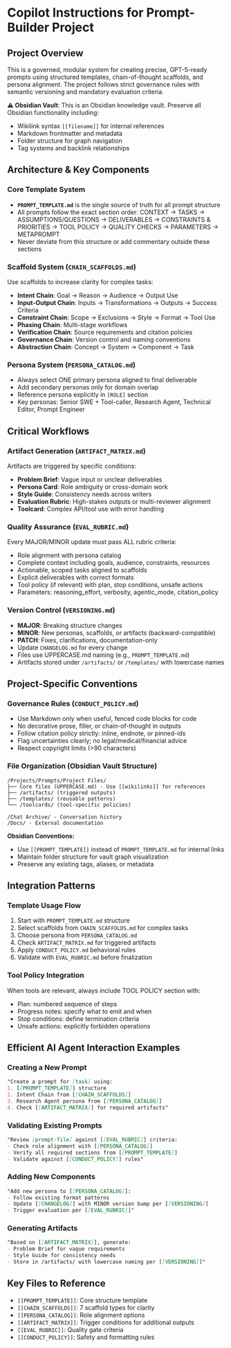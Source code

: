 # Copilot Instructions for Prompt-Builder Project

## Project Overview
This is a governed, modular system for creating precise, GPT-5-ready prompts using structured templates, chain-of-thought scaffolds, and persona alignment. The project follows strict governance rules with semantic versioning and mandatory evaluation criteria.

**⚠️ Obsidian Vault**: This is an Obsidian knowledge vault. Preserve all Obsidian functionality including:
- Wikilink syntax `[[filename]]` for internal references
- Markdown frontmatter and metadata
- Folder structure for graph navigation
- Tag systems and backlink relationships

## Architecture & Key Components

### Core Template System
- **`PROMPT_TEMPLATE.md`** is the single source of truth for all prompt structure
- All prompts follow the exact section order: CONTEXT → TASKS → ASSUMPTIONS/QUESTIONS → DELIVERABLES → CONSTRAINTS & PRIORITIES → TOOL POLICY → QUALITY CHECKS → PARAMETERS → METAPROMPT
- Never deviate from this structure or add commentary outside these sections

### Scaffold System (`CHAIN_SCAFFOLDS.md`)
Use scaffolds to increase clarity for complex tasks:
- **Intent Chain**: Goal → Reason → Audience → Output Use
- **Input-Output Chain**: Inputs → Transformations → Outputs → Success Criteria
- **Constraint Chain**: Scope → Exclusions → Style → Format → Tool Use
- **Phasing Chain**: Multi-stage workflows
- **Verification Chain**: Source requirements and citation policies
- **Governance Chain**: Version control and naming conventions
- **Abstraction Chain**: Concept → System → Component → Task

### Persona System (`PERSONA_CATALOG.md`)
- Always select ONE primary persona aligned to final deliverable
- Add secondary personas only for domain overlap
- Reference persona explicitly in `[ROLE]` section
- Key personas: Senior SWE + Tool-caller, Research Agent, Technical Editor, Prompt Engineer

## Critical Workflows

### Artifact Generation (`ARTIFACT_MATRIX.md`)
Artifacts are triggered by specific conditions:
- **Problem Brief**: Vague input or unclear deliverables
- **Persona Card**: Role ambiguity or cross-domain work
- **Style Guide**: Consistency needs across writers
- **Evaluation Rubric**: High-stakes outputs or multi-reviewer alignment
- **Toolcard**: Complex API/tool use with error handling

### Quality Assurance (`EVAL_RUBRIC.md`)
Every MAJOR/MINOR update must pass ALL rubric criteria:
- Role alignment with persona catalog
- Complete context including goals, audience, constraints, resources
- Actionable, scoped tasks aligned to scaffolds
- Explicit deliverables with correct formats
- Tool policy (if relevant) with plan, stop conditions, unsafe actions
- Parameters: reasoning_effort, verbosity, agentic_mode, citation_policy

### Version Control (`VERSIONING.md`)
- **MAJOR**: Breaking structure changes
- **MINOR**: New personas, scaffolds, or artifacts (backward-compatible)
- **PATCH**: Fixes, clarifications, documentation-only
- Update `CHANGELOG.md` for every change
- Files use UPPERCASE.md naming (e.g., `PROMPT_TEMPLATE.md`)
- Artifacts stored under `/artifacts/` or `/templates/` with lowercase names

## Project-Specific Conventions

### Governance Rules (`CONDUCT_POLICY.md`)
- Use Markdown only when useful, fenced code blocks for code
- No decorative prose, filler, or chain-of-thought in outputs
- Follow citation policy strictly: inline, endnote, or pinned-ids
- Flag uncertainties clearly; no legal/medical/financial advice
- Respect copyright limits (>90 characters)

### File Organization (Obsidian Vault Structure)
```
/Projects/Prompts/Project Files/
├── Core files (UPPERCASE.md) - Use [[wikilinks]] for references
├── /artifacts/ (triggered outputs)
├── /templates/ (reusable patterns)
└── /toolcards/ (tool-specific policies)

/Chat Archive/ - Conversation history
/Docs/ - External documentation
```

**Obsidian Conventions:**
- Use `[[PROMPT_TEMPLATE]]` instead of `PROMPT_TEMPLATE.md` for internal links
- Maintain folder structure for vault graph visualization
- Preserve any existing tags, aliases, or metadata

## Integration Patterns

### Template Usage Flow
1. Start with `PROMPT_TEMPLATE.md` structure
2. Select scaffolds from `CHAIN_SCAFFOLDS.md` for complex tasks
3. Choose persona from `PERSONA_CATALOG.md`
4. Check `ARTIFACT_MATRIX.md` for triggered artifacts
5. Apply `CONDUCT_POLICY.md` behavioral rules
6. Validate with `EVAL_RUBRIC.md` before finalization

### Tool Policy Integration
When tools are relevant, always include TOOL POLICY section with:
- Plan: numbered sequence of steps
- Progress notes: specify what to emit and when
- Stop conditions: define termination criteria
- Unsafe actions: explicitly forbidden operations

## Efficient AI Agent Interaction Examples

### Creating a New Prompt
```markdown
"Create a prompt for [task] using:
1. [[PROMPT_TEMPLATE]] structure
2. Intent Chain from [[CHAIN_SCAFFOLDS]] 
3. Research Agent persona from [[PERSONA_CATALOG]]
4. Check [[ARTIFACT_MATRIX]] for required artifacts"
```

### Validating Existing Prompts
```markdown
"Review [prompt-file] against [[EVAL_RUBRIC]] criteria:
- Check role alignment with [[PERSONA_CATALOG]]
- Verify all required sections from [[PROMPT_TEMPLATE]]
- Validate against [[CONDUCT_POLICY]] rules"
```

### Adding New Components
```markdown
"Add new persona to [[PERSONA_CATALOG]]:
- Follow existing format patterns
- Update [[CHANGELOG]] with MINOR version bump per [[VERSIONING]]
- Trigger evaluation per [[EVAL_RUBRIC]]"
```

### Generating Artifacts
```markdown
"Based on [[ARTIFACT_MATRIX]], generate:
- Problem Brief for vague requirements
- Style Guide for consistency needs
- Store in /artifacts/ with lowercase naming per [[VERSIONING]]"
```

## Key Files to Reference
- `[[PROMPT_TEMPLATE]]`: Core structure template
- `[[CHAIN_SCAFFOLDS]]`: 7 scaffold types for clarity
- `[[PERSONA_CATALOG]]`: Role alignment options
- `[[ARTIFACT_MATRIX]]`: Trigger conditions for additional outputs
- `[[EVAL_RUBRIC]]`: Quality gate criteria
- `[[CONDUCT_POLICY]]`: Safety and formatting rules